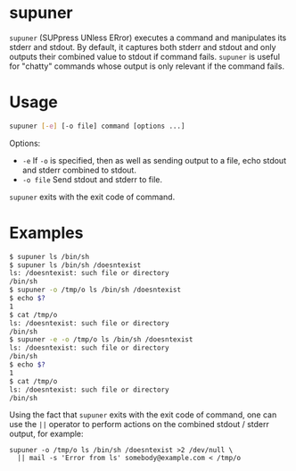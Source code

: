# supuner

`supuner` (SUPpress UNless ERror) executes a command and manipulates its stderr
and stdout. By default, it captures both stderr and stdout and only outputs
their combined value to stdout if command fails. `supuner` is useful for
"chatty" commands whose output is only relevant if the command fails.


# Usage

```sh
supuner [-e] [-o file] command [options ...]
```

Options:

 * `-e` If `-o` is specified, then as well as sending output to a file, echo
   stdout and stderr combined to stdout.
 * `-o file` Send stdout and stderr to file.

`supuner` exits with the exit code of command.

# Examples

```sh
$ supuner ls /bin/sh
$ supuner ls /bin/sh /doesntexist
ls: /doesntexist: such file or directory
/bin/sh
$ supuner -o /tmp/o ls /bin/sh /doesntexist
$ echo $?
1
$ cat /tmp/o
ls: /doesntexist: such file or directory
/bin/sh
$ supuner -e -o /tmp/o ls /bin/sh /doesntexist
ls: /doesntexist: such file or directory
/bin/sh
$ echo $?
1
$ cat /tmp/o
ls: /doesntexist: such file or directory
/bin/sh
```

Using the fact that `supuner` exits with the exit code of command, one can use
the `||` operator to perform actions on the combined stdout / stderr output,
for example:

```
supuner -o /tmp/o ls /bin/sh /doesntexist >2 /dev/null \
  || mail -s 'Error from ls' somebody@example.com < /tmp/o
```
